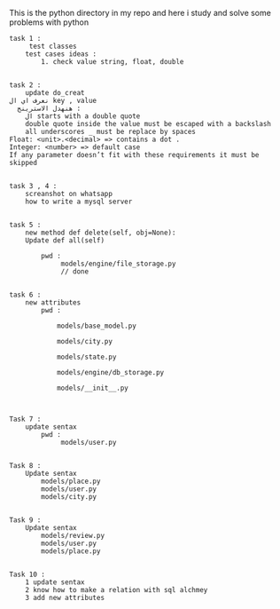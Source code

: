 This is the python directory in my repo and here i study and solve some problems with python


    task 1 :
         test classes
        test cases ideas :
            1. check value string, float, double


    task 2 : 
        update do_creat 
    نعرف اي ال key , value
      هنهدل الاسترينج : 
        ال starts with a double quote
        double quote inside the value must be escaped with a backslash 
        all underscores _ must be replace by spaces 
    Float: <unit>.<decimal> => contains a dot .
    Integer: <number> => default case
    If any parameter doesn’t fit with these requirements it must be skipped


    task 3 , 4 : 
        screanshot on whatsapp
        how to write a mysql server


    task 5 :   
        new method def delete(self, obj=None):
        Update def all(self) 

            pwd :  
                 models/engine/file_storage.py 
                 // done


    task 6 :
        new attributes
            pwd : 

                models/base_model.py 

                models/city.py

                models/state.py

                models/engine/db_storage.py

                models/__init__.py



    Task 7 :
        update sentax 
            pwd :
                 models/user.py


    Task 8 :
        Update sentax
            models/place.py
            models/user.py
            models/city.py


    Task 9 :
        Update sentax
            models/review.py
            models/user.py
            models/place.py


    Task 10 :
        1 update sentax 
        2 know how to make a relation with sql alchmey
        3 add new attributes
